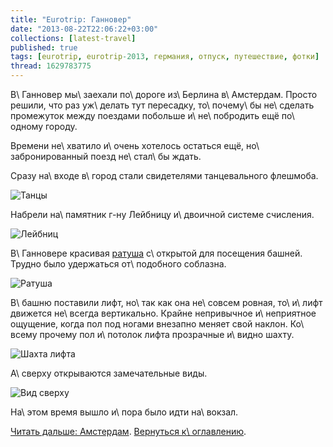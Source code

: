 ```yaml
---
title: "Eurotrip: Ганновер"
date: "2013-08-22T22:06:22+03:00"
collections: [latest-travel]
published: true
tags: [eurotrip, eurotrip-2013, германия, отпуск, путешествие, фотки]
thread: 1629783775
---
```


В\ Ганновер мы\ заехали по\ дороге из\ Берлина в\ Амстердам. Просто решили, что раз уж\ делать тут пересадку,
то\ почему\ бы не\ сделать промежуток между поездами побольше и\ не\ побродить ещё по\ одному городу.

Времени не\ хватило и\ очень хотелось остаться ещё, но\ забронированный поезд не\ стал\ бы ждать.

Сразу на\ входе в\ город стали свидетелями танцевального флешмоба.

![Танцы](/images/travel/2013-08-eurotrip/hannover-flashmob.jpg "Танцы")

Набрели на\ памятник г-ну Лейбницу и\ двоичной системе счисления.

![Лейбниц](/images/travel/2013-08-eurotrip/hannover-leibniz.jpg "Лейбниц")

В\ Ганновере красивая [ратуша][rathaus] с\ открытой для посещения башней. Трудно было удержаться от\ подобного соблазна.

![Ратуша](/images/travel/2013-08-eurotrip/hannover-town-hall.jpg "Ратуша")

В\ башню поставили лифт, но\ так как она не\ совсем ровная, то\ и\ лифт движется не\ всегда вертикально. Крайне
непривычное и\ неприятное ощущение, когда пол под ногами внезапно меняет свой наклон. Ко\ всему прочему пол и\ потолок
лифта прозрачные и\ видно шахту.

![Шахта лифта](/images/travel/2013-08-eurotrip/hannover-lift.jpg "Шахта лифта")

А\ сверху открываются замечательные виды.

![Вид сверху](/images/travel/2013-08-eurotrip/hannover-top-view.jpg "Вид сверху")

На\ этом время вышло и\ пора было идти на\ вокзал.

[Читать дальше: Амстердам](/post/eurotrip-amsterdam/). [Вернуться к\ оглавлению](/post/eurotrip-2013/).

[rathaus]: http://ru.wikipedia.org/wiki/%D0%A1%D1%82%D0%B0%D1%80%D0%B0%D1%8F_%D1%80%D0%B0%D1%82%D1%83%D1%88%D0%B0_(%D0%93%D0%B0%D0%BD%D0%BD%D0%BE%D0%B2%D0%B5%D1%80)